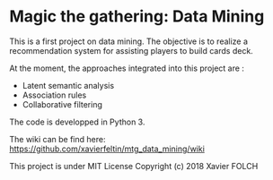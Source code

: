 # Magic the gathering: Data Mining

This is a first project on data mining.
The objective is to realize a recommendation system for assisting players to build cards deck.

At the moment, the approaches integrated into this project are :
  - Latent semantic analysis
  - Association rules
  - Collaborative filtering

The code is developped in Python 3.

The wiki can be find here: https://github.com/xavierfeltin/mtg_data_mining/wiki

This project is under MIT License
Copyright (c) 2018 Xavier FOLCH